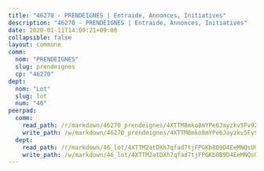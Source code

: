 ```yaml
---
title: "46270 - PRENDEIGNES | Entraide, Annonces, Initiatives"
description: "46270 - PRENDEIGNES | Entraide, Annonces, Initiatives"
date: 2020-01-11T14:09:21+09:00
collapsible: false
layout: commune
comm:
  nom: "PRENDEIGNES"
  slug: prendeignes
  cp: "46270"
dept:
  nom: "Lot"
  slug: lot
  num: "46"
peerpad:
  comm:
    read_path: /r/markdown/46270_prendeignes/4XTTM8mko8mYPe6Jayzkv5Fv9ZnEs5QtGgPTLjtbU4kaeEVWh
    write_path: /w/markdown/46270_prendeignes/4XTTM8mko8mYPe6Jayzkv5Fv9ZnEs5QtGgPTLjtbU4kaeEVWh-K3TgUALpFTvVzmHFCzy91JgAmeD4A6fR6fyPV2a61jJFg9bEUkaJuXPyL6prAd4RdMnHJAXnG57eXGMPSqS8U49z8EUPiUGmgYucvptphp1E27go2UAx1urtz9ph9eRicnrYb7e9
  dept:
    read_path: /r/markdown/46_lot/4XTTM2atDXh7qfad7tjFPGKb8B9D4EeMNQsUG7H6r5PvcsmQY
    write_path: /w/markdown/46_lot/4XTTM2atDXh7qfad7tjFPGKb8B9D4EeMNQsUG7H6r5PvcsmQY-K3TgUvJaCyZvzJ7KFBouD3E9Db8SxVd6F9MJ4VM5wtYfGyhK8U9f2jgCEG1ZP5QbGj9NK2WPVZdPjtw9bJHLE1PoGwVsSft8aSDsZrWh6CwkugjgRfbWWHf5TabrG7vmtM7v9WUc
---
```


